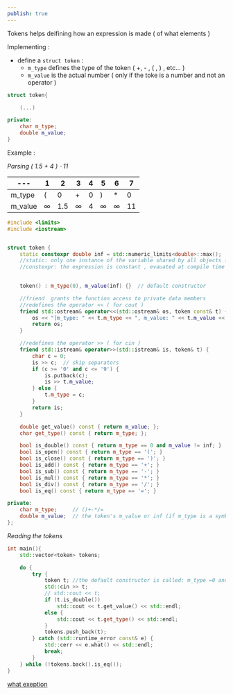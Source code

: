 ```yaml
---
publish: true
---
```

Tokens helps deifining how an expression is made ( of what elements )

Implementing :

+ define a `struct token` :
	+ `m_type` defines the type of the token ( +, - , ( , ) , etc... )
	+ `m_value` is the actual number ( only if the toke is a number and not an operator )

```c++
struct token{

	(...)

private:
	char m_type;
	double m_value;
}
```

Example :

_Parsing ( 1.5 + 4 ) $\cdot$ 11_ 

|---|1|2|3|4|5|6|7|
|---|---|---|---|---|---|---|---|
|m_type|(|0|+|0|)|* |0|
|m_value|$\infty$|1.5|$\infty$|4|$\infty$|$\infty$|11|


```c++
#include <limits>
#include <iostream>


struct token {
    static constexpr double inf = std::numeric_limits<double>::max();
    //static: only one instance of the variable shared by all objects from the class
    //constexpr: the expression is constant , evauated at compile time 

	
    token() : m_type(0), m_value(inf) {}  // default constructor

	//friend  grants the function access to private data members
	//redefines the operator << ( for cout )
    friend std::ostream& operator<<(std::ostream& os, token const& t) {
        os << "[m_type: " << t.m_type << ", m_value: " << t.m_value << "]";
        return os;
    }

	//redefines the operator >> ( for cin )
    friend std::istream& operator>>(std::istream& is, token& t) {
        char c = 0;
        is >> c;  // skip separators
        if (c >= '0' and c <= '9') {
            is.putback(c);
            is >> t.m_value;
        } else {
            t.m_type = c;
        }
        return is;
    }

    double get_value() const { return m_value; };
    char get_type() const { return m_type; };

    bool is_double() const { return m_type == 0 and m_value != inf; }
    bool is_open() const { return m_type == '('; }
    bool is_close() const { return m_type == ')'; }
    bool is_add() const { return m_type == '+'; }
    bool is_sub() const { return m_type == '-'; }
    bool is_mul() const { return m_type == '*'; }
    bool is_div() const { return m_type == '/'; }
    bool is_eq() const { return m_type == '='; }

private:
    char m_type;     // ()+-*/=
    double m_value;  // the token's m_value or inf (if m_type is a symbol)
};
```

_Reading the tokens_

```c++
int main(){
	std::vector<token> tokens;

    do {
        try {
            token t; //the default constructor is called: m_type =0 and m_value =inf
            std::cin >> t;
            // std::cout << t;
            if (t.is_double())
                std::cout << t.get_value() << std::endl;
            else {
                std::cout << t.get_type() << std::endl;
            }
            tokens.push_back(t);
        } catch (std::runtime_error const& e) {
            std::cerr << e.what() << std::endl;
            break;
        }
    } while (!tokens.back().is_eq());
}

```

[what exeption](https://cplusplus.com/reference/exception/exception/what/)


